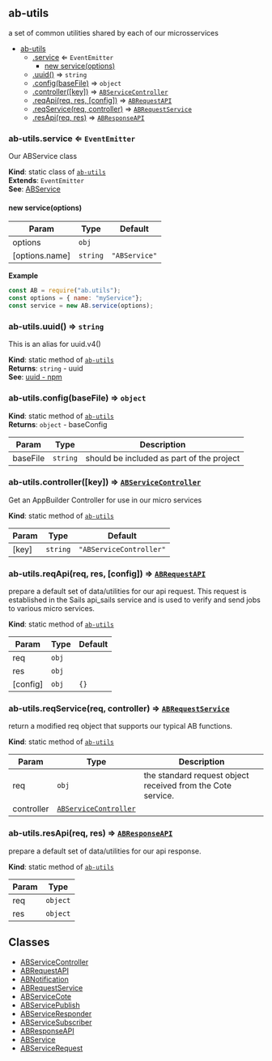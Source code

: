 <a name="module_ab-utils"></a>

## ab-utils
a set of common utilities shared by each of our microsservices


* [ab-utils](#module_ab-utils)
    * [.service](#module_ab-utils.service) ⇐ <code>EventEmitter</code>
        * [new service(options)](#new_module_ab-utils.service_new)
    * [.uuid()](#module_ab-utils.uuid) ⇒ <code>string</code>
    * [.config(baseFile)](#module_ab-utils.config) ⇒ <code>object</code>
    * [.controller([key])](#module_ab-utils.controller) ⇒ [<code>ABServiceController</code>](./docs/ABServiceController.md#ABServiceController)
    * [.reqApi(req, res, [config])](#module_ab-utils.reqApi) ⇒ [<code>ABRequestAPI</code>](./docs/ABRequestAPI.md#ABRequestAPI)
    * [.reqService(req, controller)](#module_ab-utils.reqService) ⇒ [<code>ABRequestService</code>](./docs/ABRequestService.md#ABRequestService)
    * [.resApi(req, res)](#module_ab-utils.resApi) ⇒ [<code>ABResponseAPI</code>](./docs/ABResponseAPI.md#ABResponseAPI)

<a name="module_ab-utils.service"></a>

### ab-utils.service ⇐ <code>EventEmitter</code>
Our ABService class

**Kind**: static class of [<code>ab-utils</code>](#module_ab-utils)  
**Extends**: <code>EventEmitter</code>  
**See**: [ABService](./docs/ABService.md#ABService)  
<a name="new_module_ab-utils.service_new"></a>

#### new service(options)

| Param | Type | Default |
| --- | --- | --- |
| options | <code>obj</code> |  | 
| [options.name] | <code>string</code> | <code>&quot;ABService&quot;</code> | 

**Example**  
```js
const AB = require("ab.utils");
const options = { name: "myService"};
const service = new AB.service(options);
```
<a name="module_ab-utils.uuid"></a>

### ab-utils.uuid() ⇒ <code>string</code>
This is an alias for uuid.v4()

**Kind**: static method of [<code>ab-utils</code>](#module_ab-utils)  
**Returns**: <code>string</code> - uuid  
**See**: [uuid - npm](https://www.npmjs.com/package/uuid)  
<a name="module_ab-utils.config"></a>

### ab-utils.config(baseFile) ⇒ <code>object</code>
**Kind**: static method of [<code>ab-utils</code>](#module_ab-utils)  
**Returns**: <code>object</code> - baseConfig  

| Param | Type | Description |
| --- | --- | --- |
| baseFile | <code>string</code> | should be included as part of the project |

<a name="module_ab-utils.controller"></a>

### ab-utils.controller([key]) ⇒ [<code>ABServiceController</code>](./docs/ABServiceController.md#ABServiceController)
Get an AppBuilder Controller for use in our micro services

**Kind**: static method of [<code>ab-utils</code>](#module_ab-utils)  

| Param | Type | Default |
| --- | --- | --- |
| [key] | <code>string</code> | <code>&quot;ABServiceController&quot;</code> | 

<a name="module_ab-utils.reqApi"></a>

### ab-utils.reqApi(req, res, [config]) ⇒ [<code>ABRequestAPI</code>](./docs/ABRequestAPI.md#ABRequestAPI)
prepare a default set of data/utilities for our api request.
This request is established in the Sails api_sails service and is used
to verify and send jobs to various micro services.

**Kind**: static method of [<code>ab-utils</code>](#module_ab-utils)  

| Param | Type | Default |
| --- | --- | --- |
| req | <code>obj</code> |  | 
| res | <code>obj</code> |  | 
| [config] | <code>obj</code> | <code>{}</code> | 

<a name="module_ab-utils.reqService"></a>

### ab-utils.reqService(req, controller) ⇒ [<code>ABRequestService</code>](./docs/ABRequestService.md#ABRequestService)
return a modified req object that supports our typical AB functions.

**Kind**: static method of [<code>ab-utils</code>](#module_ab-utils)  

| Param | Type | Description |
| --- | --- | --- |
| req | <code>obj</code> | the standard request object received from the Cote service. |
| controller | [<code>ABServiceController</code>](./docs/ABServiceController.md#ABServiceController) |  |

<a name="module_ab-utils.resApi"></a>

### ab-utils.resApi(req, res) ⇒ [<code>ABResponseAPI</code>](./docs/ABResponseAPI.md#ABResponseAPI)
prepare a default set of data/utilities for our api response.

**Kind**: static method of [<code>ab-utils</code>](#module_ab-utils)  

| Param | Type |
| --- | --- |
| req | <code>object</code> | 
| res | <code>object</code> | 


## Classes
 - [ABServiceController](./docs/ABServiceController.md)
 - [ABRequestAPI](./docs/ABRequestAPI.md)
 - [ABNotification](./docs/ABNotification.md)
 - [ABRequestService](./docs/ABRequestService.md)
 - [ABServiceCote](./docs/ABServiceCote.md)
 - [ABServicePublish](./docs/ABServicePublish.md)
 - [ABServiceResponder](./docs/ABServiceResponder.md)
 - [ABServiceSubscriber](./docs/ABServiceSubscriber.md)
 - [ABResponseAPI](./docs/ABResponseAPI.md)
 - [ABService](./docs/ABService.md)
 - [ABServiceRequest](./docs/ABServiceRequest.md)